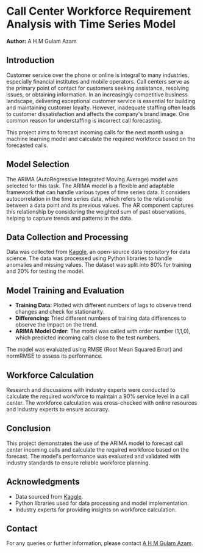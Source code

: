 # Call Center Workforce Requirement Analysis with Time Series Model

**Author:** A H M Gulam Azam  


## Introduction

Customer service over the phone or online is integral to many industries, especially financial institutes and mobile operators. Call centers serve as the primary point of contact for customers seeking assistance, resolving issues, or obtaining information. In an increasingly competitive business landscape, delivering exceptional customer service is essential for building and maintaining customer loyalty. However, inadequate staffing often leads to customer dissatisfaction and affects the company's brand image. One common reason for understaffing is incorrect call forecasting.

This project aims to forecast incoming calls for the next month using a machine learning model and calculate the required workforce based on the forecasted calls.

## Model Selection

The ARIMA (AutoRegressive Integrated Moving Average) model was selected for this task. The ARIMA model is a flexible and adaptable framework that can handle various types of time series data. It considers autocorrelation in the time series data, which refers to the relationship between a data point and its previous values. The AR component captures this relationship by considering the weighted sum of past observations, helping to capture trends and patterns in the data.

## Data Collection and Processing

Data was collected from [Kaggle](https://www.kaggle.com/), an open-source data repository for data science. The data was processed using Python libraries to handle anomalies and missing values. The dataset was split into 80% for training and 20% for testing the model.

## Model Training and Evaluation

- **Training Data:** Plotted with different numbers of lags to observe trend changes and check for stationarity.
- **Differencing:** Tried different numbers of training data differences to observe the impact on the trend.
- **ARIMA Model Order:** The model was called with order number (1,1,0), which predicted incoming calls close to the test numbers.

The model was evaluated using RMSE (Root Mean Squared Error) and normRMSE to assess its performance.

## Workforce Calculation

Research and discussions with industry experts were conducted to calculate the required workforce to maintain a 90% service level in a call center. The workforce calculation was cross-checked with online resources and industry experts to ensure accuracy.

## Conclusion

This project demonstrates the use of the ARIMA model to forecast call center incoming calls and calculate the required workforce based on the forecast. The model's performance was evaluated and validated with industry standards to ensure reliable workforce planning.

## Acknowledgments

- Data sourced from [Kaggle](https://www.kaggle.com/).
- Python libraries used for data processing and model implementation.
- Industry experts for providing insights on workforce calculation.

## Contact

For any queries or further information, please contact [A H M Gulam Azam](https://gulam-azam.github.io/).
